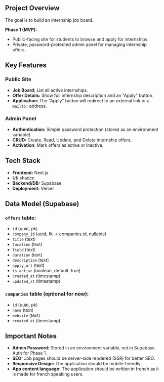 
## Project Overview

The goal is to build an internship job board.

**Phase 1 (MVP):**
- Public-facing site for students to browse and apply for internships.
- Private, password-protected admin panel for managing internship offers.

## Key Features

### Public Site
- **Job Board:** List all active internships.
- **Offer Details:** Show full internship description and an "Apply" button.
- **Application:** The "Apply" button will redirect to an external link or a `mailto:` address.

### Admin Panel
- **Authentication:** Simple password protection (stored as an environment variable).
- **CRUD:** Create, Read, Update, and Delete internship offers.
- **Activation:** Mark offers as active or inactive.

## Tech Stack

- **Frontend:** Next.js
- **UI:** shadcn
- **Backend/DB:** Supabase
- **Deployment:** Vercel

## Data Model (Supabase)

### `offers` table:
- `id` (uuid, pk)
- `company_id` (uuid, fk -> companies.id, nullable)
- `title` (text)
- `location` (text)
- `field` (text)
- `duration` (text)
- `description` (text)
- `apply_url` (text)
- `is_active` (boolean, default: true)
- `created_at` (timestamp)
- `updated_at` (timestamp)

### `companies` table (optional for now):
- `id` (uuid, pk)
- `name` (text)
- `website` (text)
- `created_at` (timestamp)

## Important Notes

- **Admin Password:** Stored in an environment variable, not in Supabase Auth for Phase 1.
- **SEO:** Job pages should be server-side rendered (SSR) for better SEO.
- **Responsive Design:** The application should be mobile-friendly.
- **App content language:** The application should be written in french as it is made for french speaking users.

